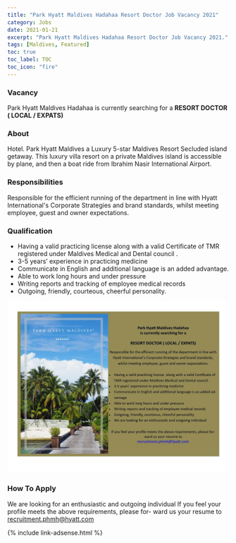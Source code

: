 ```yaml
---
title: "Park Hyatt Maldives Hadahaa Resort Doctor Job Vacancy 2021" 
category: Jobs 
date: 2021-01-21
excerpt: "Park Hyatt Maldives Hadahaa Resort Doctor Job Vacancy 2021." 
tags: [Maldives, Featured] 
toc: true 
toc_label: TOC 
toc_icon: "fire" 
--- 
```


### Vacancy
Park Hyatt Maldives Hadahaa is currently searching for a **RESORT DOCTOR ( LOCAL / EXPATS)**

### About
Hotel. Park Hyatt Maldives a Luxury 5-star Maldives Resort Secluded island getaway. This luxury villa resort on a private Maldives island is accessible by plane, and then a boat ride from Ibrahim Nasir International Airport.

### Responsibilities
Responsible for the efficient running of the department in line with
Hyatt International's Corporate Strategies and brand standards,
whilst meeting employee, guest and owner expectations.

### Qualification
- Having a valid practicing license along with a valid Certificate of TMR registered under Maldives Medical and Dental council .
- 3-5 years’ experience in practicing medicine
- Communicate in English and additional language is an added advantage.
- Able to work long hours and under pressure
- Writing reports and tracking of employee medical records
- Outgoing, friendly, courteous, cheerful personality.

![Park Hyatt Maldives Hadahaa Resort Doctor Jobs 2021!](/assets/images/2021-01/park-hyatt-maldives-hadahaa-jobs-resort-doctor.jpg "Park Hyatt Maldives Hadahaa Resort Doctor Jobs 2021")

### How To Apply
We are looking for an enthusiastic and outgoing individual
If you feel your profile meets the above requirements, please for-
ward us your resume to recruitment.phmh@hyatt.com

{% include link-adsense.html %} 